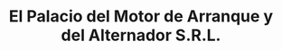 ---
title: "El Palacio del Motor de Arranque y del Alternador S.R.L."
url: /santo-domingo/el-palacio-del-motor-de-arranque-y-del-alternador-s-r-l/
shop: Autoteile
---